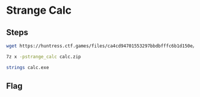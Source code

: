 # Strange Calc

## Steps
```bash
wget https://huntress.ctf.games/files/ca4cd94701553297bbdbfffc6b1d150e/calc.zip

7z x -pstrange_calc calc.zip

strings calc.exe
```

## Flag
```

```
